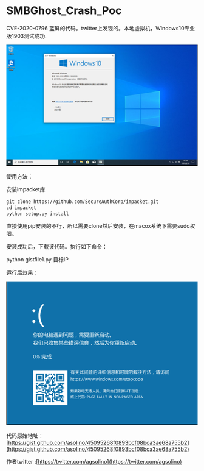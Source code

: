 # SMBGhost_Crash_Poc

CVE-2020-0796 蓝屏的代码。twitter上发现的。本地虚拟机，Windows10专业版1903测试成功.

![windows10 专业版 1903](./img001.png)

使用方法：

安装impacket库
```
git clone https://github.com/SecureAuthCorp/impacket.git
cd impacket
python setup.py install
```

直接使用pip安装的不行，所以需要clone然后安装，在macox系统下需要sudo权限。

安装成功后，下载该代码。执行如下命令：

python gistfile1.py 目标IP

运行后效果：

![蓝屏效果](./img002.png)


代码原始地址：[https://gist.github.com/asolino/45095268f0893bcf08bca3ae68a755b2](https://gist.github.com/asolino/45095268f0893bcf08bca3ae68a755b2)

作者twitter :[https://twitter.com/agsolino](https://twitter.com/agsolino)
